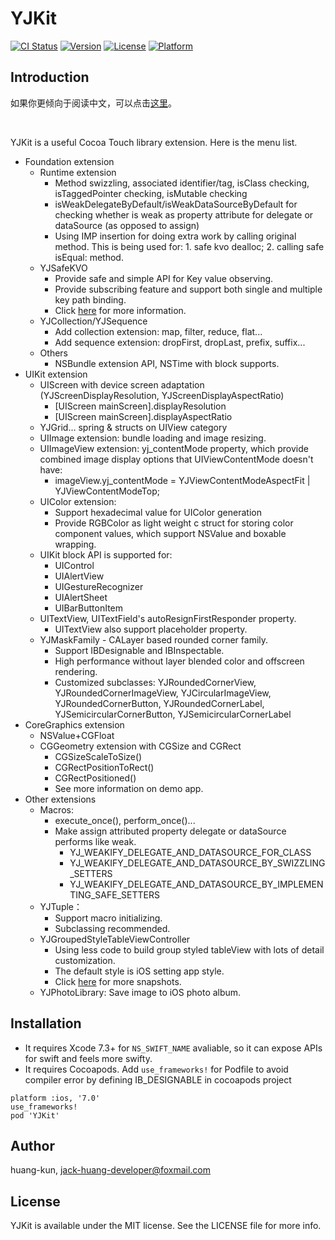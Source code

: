 # YJKit

[![CI Status](http://img.shields.io/travis/huang-kun/YJKit.svg?style=flat)](https://travis-ci.org/huang-kun/YJKit)
[![Version](https://img.shields.io/cocoapods/v/YJKit.svg?style=flat)](http://cocoapods.org/pods/YJKit)
[![License](https://img.shields.io/cocoapods/l/YJKit.svg?style=flat)](http://cocoapods.org/pods/YJKit)
[![Platform](https://img.shields.io/cocoapods/p/YJKit.svg?style=flat)](http://cocoapods.org/pods/YJKit)

## Introduction

如果你更倾向于阅读中文，可以点击[这里](https://github.com/huang-kun/YJKit/blob/master/README_CH.md)。

<br>

YJKit is a useful Cocoa Touch library extension. Here is the menu list.

* Foundation extension
	* Runtime extension
		* Method swizzling, associated identifier/tag, isClass checking, isTaggedPointer checking, isMutable checking
		* isWeakDelegateByDefault/isWeakDataSourceByDefault for checking whether is weak as property attribute for delegate or dataSource (as opposed to assign)
		* Using IMP insertion for doing extra work by calling original method. This is being used for: 1. safe kvo dealloc; 2. calling safe isEqual: method.
	* YJSafeKVO
		* Provide safe and simple API for Key value observing.
		* Provide subscribing feature and support both single and multiple key path binding.
		* Click [here](https://github.com/huang-kun/YJSafeKVO/blob/master/README.md) for more information.
	* YJCollection/YJSequence
		* Add collection extension: map, filter, reduce, flat...
		* Add sequence extension: dropFirst, dropLast, prefix, suffix...
	* Others
		* NSBundle extension API, NSTime with block supports. 
* UIKit extension
	* UIScreen with device screen adaptation (YJScreenDisplayResolution, YJScreenDisplayAspectRatio)
		* [UIScreen mainScreen].displayResolution
		* [UIScreen mainScreen].displayAspectRatio
	* YJGrid… spring & structs on UIView category
	* UIImage extension: bundle loading and image resizing.
	* UIImageView extension: yj_contentMode property, which provide combined image display options that UIViewContentMode doesn't have:
		* imageView.yj_contentMode = YJViewContentModeAspectFit | YJViewContentModeTop;
	* UIColor extension:
		* Support hexadecimal value for UIColor generation
		* Provide RGBColor as light weight c struct for storing color component values, which support NSValue and boxable wrapping.
	* UIKit block API is supported for:
		* UIControl
		* UIAlertView
		* UIGestureRecognizer
		* UIAlertSheet
		* UIBarButtonItem
	* UITextView, UITextField's autoResignFirstResponder property.
		* UITextView also support placeholder property.
	* YJMaskFamily - CALayer based rounded corner family.
		* Support IBDesignable and IBInspectable.
		* High performance without layer blended color and offscreen rendering.
		* Customized subclasses: YJRoundedCornerView, YJRoundedCornerImageView, YJCircularImageView, YJRoundedCornerButton, YJRoundedCornerLabel, YJSemicircularCornerButton, YJSemicircularCornerLabel
* CoreGraphics extension
	* NSValue+CGFloat
	* CGGeometry extension with CGSize and CGRect 
		* CGSizeScaleToSize()
		* CGRectPositionToRect()
		* CGRectPositioned()
		* See more information on demo app.
* Other extensions
	* Macros:
		* execute_once(), perform_once()...
		* Make assign attributed property delegate or dataSource performs like weak.
			* YJ_WEAKIFY_DELEGATE_AND_DATASOURCE_FOR_CLASS
			* YJ_WEAKIFY_DELEGATE_AND_DATASOURCE_BY_SWIZZLING_SETTERS
			* YJ_WEAKIFY_DELEGATE_AND_DATASOURCE_BY_IMPLEMENTING_SAFE_SETTERS
	* YJTuple：
		* Support macro initializing.
		* Subclassing recommended.
	* YJGroupedStyleTableViewController
		* Using less code to build group styled tableView with lots of detail customization.
		* The default style is iOS setting app style.
		* Click [here](https://github.com/huang-kun/YJGroupedStyleTableViewController) for more snapshots.
	* YJPhotoLibrary: Save image to iOS photo album.

## Installation

* It requires Xcode 7.3+ for `NS_SWIFT_NAME` avaliable, so it can expose APIs for swift and feels more swifty. 
* It requires Cocoapods. Add `use_frameworks!` for Podfile to avoid compiler error by defining IB_DESIGNABLE in cocoapods project

```
platform :ios, '7.0'
use_frameworks!
pod 'YJKit'
```

## Author

huang-kun, jack-huang-developer@foxmail.com

## License

YJKit is available under the MIT license. See the LICENSE file for more info.


